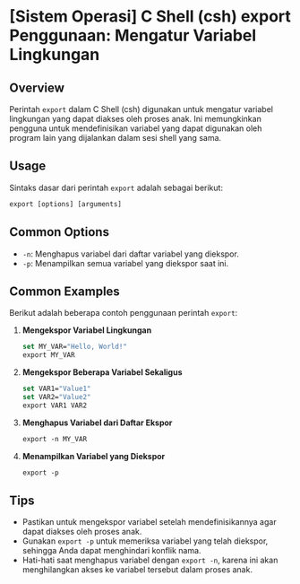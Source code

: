 # [Sistem Operasi] C Shell (csh) export Penggunaan: Mengatur Variabel Lingkungan

## Overview
Perintah `export` dalam C Shell (csh) digunakan untuk mengatur variabel lingkungan yang dapat diakses oleh proses anak. Ini memungkinkan pengguna untuk mendefinisikan variabel yang dapat digunakan oleh program lain yang dijalankan dalam sesi shell yang sama.

## Usage
Sintaks dasar dari perintah `export` adalah sebagai berikut:

```csh
export [options] [arguments]
```

## Common Options
- `-n`: Menghapus variabel dari daftar variabel yang diekspor.
- `-p`: Menampilkan semua variabel yang diekspor saat ini.

## Common Examples
Berikut adalah beberapa contoh penggunaan perintah `export`:

1. **Mengekspor Variabel Lingkungan**
   ```csh
   set MY_VAR="Hello, World!"
   export MY_VAR
   ```

2. **Mengekspor Beberapa Variabel Sekaligus**
   ```csh
   set VAR1="Value1"
   set VAR2="Value2"
   export VAR1 VAR2
   ```

3. **Menghapus Variabel dari Daftar Ekspor**
   ```csh
   export -n MY_VAR
   ```

4. **Menampilkan Variabel yang Diekspor**
   ```csh
   export -p
   ```

## Tips
- Pastikan untuk mengekspor variabel setelah mendefinisikannya agar dapat diakses oleh proses anak.
- Gunakan `export -p` untuk memeriksa variabel yang telah diekspor, sehingga Anda dapat menghindari konflik nama.
- Hati-hati saat menghapus variabel dengan `export -n`, karena ini akan menghilangkan akses ke variabel tersebut dalam proses anak.